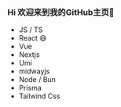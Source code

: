 ### Hi 欢迎来到我的GitHub主页👋

<!--
**coderyy1/coderyy1** is a ✨ _special_ ✨ repository because its `README.md` (this file) appears on your GitHub profile.

Here are some ideas to get you started:

- 🔭 I’m currently working on ...
- 🌱 I’m currently learning ...
- 👯 I’m looking to collaborate on ...
- 🤔 I’m looking for help with ...
- 💬 Ask me about ...
- 📫 How to reach me: ...
- 😄 Pronouns: ...
- ⚡ Fun fact: ...
-->
- JS / TS
- React 😄
- Vue
- Nextjs
- Umi
- midwayjs
- Node / Bun
- Prisma
- Tailwind Css
